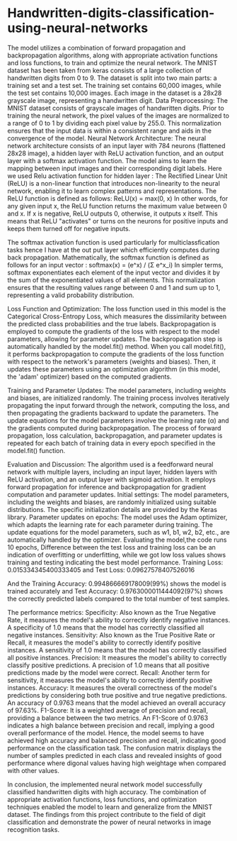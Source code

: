 # Handwritten-digits-classification-using-neural-networks
The model utilizes a combination of forward propagation and backpropagation algorithms, along with appropriate activation functions and loss functions, to train and optimize the neural network.
The MNIST dataset has been taken from keras consists of a large collection of handwritten digits from 0 to 9. The dataset is split into two main parts: a training set and a test set. The training set contains 60,000 images, while the test set contains 10,000 images. Each image in the dataset is a 28x28 grayscale image, representing a handwritten digit.
Data Preprocessing:
The MNIST dataset consists of grayscale images of handwritten digits. Prior to training the neural network, the pixel values of the images are normalized to a range of 0 to 1 by dividing each pixel value by 255.0. This normalization ensures that the input data is within a consistent range and aids in the convergence of the model.
Neural Network Architecture:
The neural network architecture consists of an input layer with 784 neurons (flattened 28x28 image), a hidden layer with ReLU activation function, and an output layer with a softmax activation function. The model aims to learn the mapping between input images and their corresponding digit labels.
Here we used Relu activation function for hidden layer : The Rectified Linear Unit (ReLU)  is a non-linear function that introduces non-linearity to the neural network, enabling it to learn complex patterns and representations.
The ReLU function is defined as follows:  ReLU(x) = max(0, x)
In other words, for any given input x, the ReLU function returns the maximum value between 0 and x. If x is negative, ReLU outputs 0, otherwise, it outputs x itself. This means that ReLU "activates" or turns on the neurons for positive inputs and keeps them turned off for negative inputs.

The softmax activation function is used particularly for multiclassfication tasks hence I have at the out put layer which efficiently computes during back propagation.
Mathematically, the softmax function is defined as follows for an input vector : softmax(x) = (e^x) / (Σ e^x_i)
In simpler terms, softmax exponentiates each element of the input vector and divides it by the sum of the exponentiated values of all elements. This normalization ensures that the resulting values range between 0 and 1 and sum up to 1, representing a valid probability distribution.

Loss Function and Optimization:
The loss function used in this model is the Categorical Cross-Entropy Loss, which measures the dissimilarity between the predicted class probabilities and the true labels. Backpropagation is employed to compute the gradients of the loss with respect to the model parameters, allowing for parameter updates.
The backpropagation step is automatically handled by the model.fit() method. When you call model.fit(), it performs backpropagation to compute the gradients of the loss function with respect to the network's parameters (weights and biases). Then, it updates these parameters using an optimization algorithm (in this model, the 'adam' optimizer) based on the computed gradients.

Training and Parameter Updates:
The model parameters, including weights and biases, are initialized randomly. The training process involves iteratively propagating the input forward through the network, computing the loss, and then propagating the gradients backward to update the parameters. The update equations for the model parameters involve the learning rate (α) and the gradients computed during backpropagation.
The process of forward propagation, loss calculation, backpropagation, and parameter updates is repeated for each batch of training data in every epoch specified in the model.fit() function.

Evaluation and Discussion: 
           The algorithm used is a feedforward neural network with multiple layers, including an input layer, hidden layers with ReLU activation, and an output layer with sigmoid activation. It employs forward propagation for inference and backpropagation for gradient computation and parameter updates.
Initial settings: The model parameters, including the weights and biases, are randomly initialized using suitable distributions. The specific initialization details are provided by the Keras library.
Parameter updates on epochs: The model uses the Adam optimizer, which adapts the learning rate for each parameter during training. The update equations for the model parameters, such as w1, b1, w2, b2, etc., are automatically handled by the optimizer.
Evaluating the model,the code runs 10 epochs, Difference between the test loss and training loss can be an indication of overfitting or underfitting, while we got low loss values shows  training and testing indicating the best model performance.
Training Loss: 0.015334345400333405 and Test Loss: 0.09627578407526016

And the Training Accuracy: 0.994866669178009(99%) shows the model is trained accurately  and Test Accuracy: 0.9763000011444092(97%)  shows the correctly predicted labels compared to the total number of test samples.

The performance metrics: 
Specificity: Also known as the True Negative Rate, it measures the model's ability to correctly identify negative instances. A specificity of 1.0 means that the model has correctly classified all negative instances.
Sensitivity: Also known as the True Positive Rate or Recall, it measures the model's ability to correctly identify positive instances. A sensitivity of 1.0 means that the model has correctly classified all positive instances.
Precision: It measures the model's ability to correctly classify positive predictions. A precision of 1.0 means that all positive predictions made by the model were correct.
Recall: Another term for sensitivity, it measures the model's ability to correctly identify positive instances.
Accuracy: It measures the overall correctness of the model's predictions by considering both true positive and true negative predictions. An accuracy of 0.9763 means that the model achieved an overall accuracy of 97.63%.
F1-Score: It is a weighted average of precision and recall, providing a balance between the two metrics. An F1-Score of 0.9763 indicates a high balance between precision and recall, implying a good overall performance of the model.
Hence, the model seems to have achieved high accuracy and balanced precision and recall, indicating good performance on the classification task.
The confusion matrix displays the number of samples predicted in each class and revealed insights of good performance where digonal values having high weightage when compared with other values.

In conclusion, the implemented neural network model successfully classified handwritten digits with high accuracy. The combination of appropriate activation functions, loss functions, and optimization techniques enabled the model to learn and generalize from the MNIST dataset. The findings from this project contribute to the field of digit classification and demonstrate the power of neural networks in image recognition tasks.

